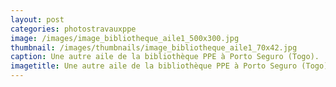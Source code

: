 ```yaml
---
layout: post
categories: photostravauxppe
image: /images/image_bibliotheque_aile1_500x300.jpg
thumbnail: /images/thumbnails/image_bibliotheque_aile1_70x42.jpg
caption: Une autre aile de la bibliothèque PPE à Porto Seguro (Togo).
imagetitle: Une autre aile de la bibliothèque PPE à Porto Seguro (Togo).
---
```

